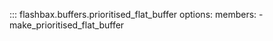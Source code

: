 ::: flashbax.buffers.prioritised_flat_buffer
    options:
        members:
            - make_prioritised_flat_buffer
